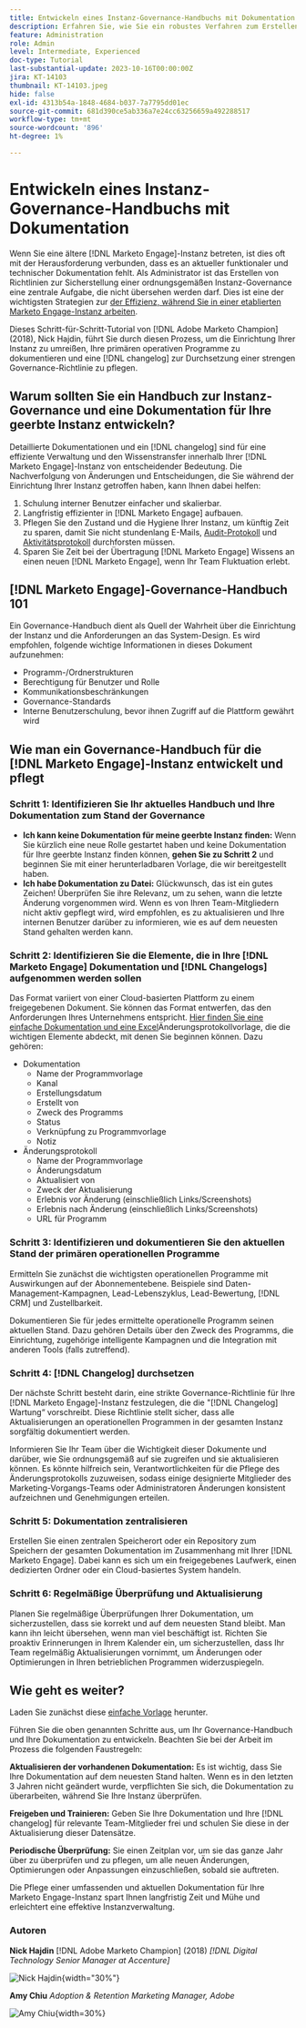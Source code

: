```yaml
---
title: Entwickeln eines Instanz-Governance-Handbuchs mit Dokumentation
description: Erfahren Sie, wie Sie ein robustes Verfahren zum Erstellen und Verwalten der Dokumentation und des Änderungsprotokolls für Ihre Marketo Engage-Instanz einrichten. Dies spart nicht nur Zeit für den Wissensaustausch Ihres Teams, sondern verbessert auch die Integrität und Effizienz Ihrer Instanz.
feature: Administration
role: Admin
level: Intermediate, Experienced
doc-type: Tutorial
last-substantial-update: 2023-10-16T00:00:00Z
jira: KT-14103
thumbnail: KT-14103.jpeg
hide: false
exl-id: 4313b54a-1848-4684-b037-7a7795dd01ec
source-git-commit: 681d390ce5ab336a7e24cc63256659a492288517
workflow-type: tm+mt
source-wordcount: '896'
ht-degree: 1%

---
```


# Entwickeln eines Instanz-Governance-Handbuchs mit Dokumentation

Wenn Sie eine ältere [!DNL Marketo Engage]-Instanz betreten, ist dies oft mit der Herausforderung verbunden, dass es an aktueller funktionaler und technischer Dokumentation fehlt. Als Administrator ist das Erstellen von Richtlinien zur Sicherstellung einer ordnungsgemäßen Instanz-Governance eine zentrale Aufgabe, die nicht übersehen werden darf. Dies ist eine der wichtigsten Strategien zur [&#x200B; der Effizienz, während Sie in einer etablierten Marketo Engage-Instanz arbeiten](https://nation.marketo.com/t5/champion-program-blogs/3-tips-to-increase-your-efficiency-in-an-inherited-instance/ba-p/247582).

Dieses Schritt-für-Schritt-Tutorial von [!DNL Adobe Marketo Champion] (2018), Nick Hajdin, führt Sie durch diesen Prozess, um die Einrichtung Ihrer Instanz zu umreißen, Ihre primären operativen Programme zu dokumentieren und eine [!DNL changelog] zur Durchsetzung einer strengen Governance-Richtlinie zu pflegen.

## Warum sollten Sie ein Handbuch zur Instanz-Governance und eine Dokumentation für Ihre geerbte Instanz entwickeln?

Detaillierte Dokumentationen und ein [!DNL changelog] sind für eine effiziente Verwaltung und den Wissenstransfer innerhalb Ihrer [!DNL Marketo Engage]-Instanz von entscheidender Bedeutung. Die Nachverfolgung von Änderungen und Entscheidungen, die Sie während der Einrichtung Ihrer Instanz getroffen haben, kann Ihnen dabei helfen:

1. Schulung interner Benutzer einfacher und skalierbar.
2. Langfristig effizienter in [!DNL Marketo Engage] aufbauen.
3. Pflegen Sie den Zustand und die Hygiene Ihrer Instanz, um künftig Zeit zu sparen, damit Sie nicht stundenlang E-Mails, [Audit-Protokoll](https://experienceleague.adobe.com/docs/marketo/using/product-docs/administration/audit-trail/audit-trail-overview.html?lang=de) und [Aktivitätsprotokoll](https://experienceleague.adobe.com/docs/marketo/using/product-docs/core-marketo-concepts/smart-lists-and-static-lists/managing-people-in-smart-lists/locate-the-activity-log-for-a-person.html?lang=de) durchforsten müssen.
4. Sparen Sie Zeit bei der Übertragung [!DNL Marketo Engage] Wissens an einen neuen [!DNL Marketo Engage], wenn Ihr Team Fluktuation erlebt.

## [!DNL Marketo Engage]-Governance-Handbuch 101

Ein Governance-Handbuch dient als Quell der Wahrheit über die Einrichtung der Instanz und die Anforderungen an das System-Design. Es wird empfohlen, folgende wichtige Informationen in dieses Dokument aufzunehmen:

* Programm-/Ordnerstrukturen
* Berechtigung für Benutzer und Rolle
* Kommunikationsbeschränkungen
* Governance-Standards
* Interne Benutzerschulung, bevor ihnen Zugriff auf die Plattform gewährt wird

## Wie man ein Governance-Handbuch für die [!DNL Marketo Engage]-Instanz entwickelt und pflegt

### Schritt 1: Identifizieren Sie Ihr aktuelles Handbuch und Ihre Dokumentation zum Stand der Governance

* **Ich kann keine Dokumentation für meine geerbte Instanz finden:** Wenn Sie kürzlich eine neue Rolle gestartet haben und keine Dokumentation für Ihre geerbte Instanz finden können, **gehen Sie zu Schritt 2** und beginnen Sie mit einer herunterladbaren Vorlage, die wir bereitgestellt haben.
* **Ich habe Dokumentation zu Datei:** Glückwunsch, das ist ein gutes Zeichen! Überprüfen Sie ihre Relevanz, um zu sehen, wann die letzte Änderung vorgenommen wird. Wenn es von Ihren Team-Mitgliedern nicht aktiv gepflegt wird, wird empfohlen, es zu aktualisieren und Ihre internen Benutzer darüber zu informieren, wie es auf dem neuesten Stand gehalten werden kann.

### Schritt 2: Identifizieren Sie die Elemente, die in Ihre [!DNL Marketo Engage] Dokumentation und [!DNL Changelogs] aufgenommen werden sollen

Das Format variiert von einer Cloud-basierten Plattform zu einem freigegebenen Dokument. Sie können das Format entwerfen, das den Anforderungen Ihres Unternehmens entspricht. [Hier finden Sie eine einfache Dokumentation und eine Excel](/help/tutorial-inherited-instance/_assets/downloads/Adobe_Marketo_Engage_Inherited_Instance_Documentation-Changlog.xlsx)Änderungsprotokollvorlage, die die wichtigen Elemente abdeckt, mit denen Sie beginnen können. Dazu gehören:

* Dokumentation
   * Name der Programmvorlage
   * Kanal
   * Erstellungsdatum
   * Erstellt von
   * Zweck des Programms
   * Status
   * Verknüpfung zu Programmvorlage
   * Notiz
* Änderungsprotokoll
   * Name der Programmvorlage
   * Änderungsdatum
   * Aktualisiert von
   * Zweck der Aktualisierung
   * Erlebnis vor Änderung (einschließlich Links/Screenshots)
   * Erlebnis nach Änderung (einschließlich Links/Screenshots)
   * URL für Programm

### Schritt 3: Identifizieren und dokumentieren Sie den aktuellen Stand der primären operationellen Programme

Ermitteln Sie zunächst die wichtigsten operationellen Programme mit Auswirkungen auf der Abonnementebene. Beispiele sind Daten-Management-Kampagnen, Lead-Lebenszyklus, Lead-Bewertung, [!DNL CRM] und Zustellbarkeit.

Dokumentieren Sie für jedes ermittelte operationelle Programm seinen aktuellen Stand. Dazu gehören Details über den Zweck des Programms, die Einrichtung, zugehörige intelligente Kampagnen und die Integration mit anderen Tools (falls zutreffend).

### Schritt 4: [!DNL Changelog] durchsetzen

Der nächste Schritt besteht darin, eine strikte Governance-Richtlinie für Ihre [!DNL Marketo Engage]-Instanz festzulegen, die die &quot;[!DNL Changelog] Wartung“ vorschreibt. Diese Richtlinie stellt sicher, dass alle Aktualisierungen an operationellen Programmen in der gesamten Instanz sorgfältig dokumentiert werden.

Informieren Sie Ihr Team über die Wichtigkeit dieser Dokumente und darüber, wie Sie ordnungsgemäß auf sie zugreifen und sie aktualisieren können. Es könnte hilfreich sein, Verantwortlichkeiten für die Pflege des Änderungsprotokolls zuzuweisen, sodass einige designierte Mitglieder des Marketing-Vorgangs-Teams oder Administratoren Änderungen konsistent aufzeichnen und Genehmigungen erteilen.

### Schritt 5: Dokumentation zentralisieren

Erstellen Sie einen zentralen Speicherort oder ein Repository zum Speichern der gesamten Dokumentation im Zusammenhang mit Ihrer [!DNL Marketo Engage]. Dabei kann es sich um ein freigegebenes Laufwerk, einen dedizierten Ordner oder ein Cloud-basiertes System handeln.

### Schritt 6: Regelmäßige Überprüfung und Aktualisierung

Planen Sie regelmäßige Überprüfungen Ihrer Dokumentation, um sicherzustellen, dass sie korrekt und auf dem neuesten Stand bleibt. Man kann ihn leicht übersehen, wenn man viel beschäftigt ist. Richten Sie proaktiv Erinnerungen in Ihrem Kalender ein, um sicherzustellen, dass Ihr Team regelmäßig Aktualisierungen vornimmt, um Änderungen oder Optimierungen in Ihren betrieblichen Programmen widerzuspiegeln.

## Wie geht es weiter?

Laden Sie zunächst diese [einfache Vorlage](/help/tutorial-inherited-instance/_assets/downloads/Adobe_Marketo_Engage_Inherited_Instance_Documentation-Changlog.xlsx) herunter.

Führen Sie die oben genannten Schritte aus, um Ihr Governance-Handbuch und Ihre Dokumentation zu entwickeln. Beachten Sie bei der Arbeit im Prozess die folgenden Faustregeln:

**Aktualisieren der vorhandenen Dokumentation:**
Es ist wichtig, dass Sie Ihre Dokumentation auf dem neuesten Stand halten. Wenn es in den letzten 3 Jahren nicht geändert wurde, verpflichten Sie sich, die Dokumentation zu überarbeiten, während Sie Ihre Instanz überprüfen.

**Freigeben und Trainieren:**
Geben Sie Ihre Dokumentation und Ihre [!DNL changelog] für relevante Team-Mitglieder frei und schulen Sie diese in der Aktualisierung dieser Datensätze.

**Periodische Überprüfung:** Sie einen Zeitplan vor, um sie das ganze Jahr über zu überprüfen und zu pflegen, um alle neuen Änderungen, Optimierungen oder Anpassungen einzuschließen, sobald sie auftreten.

Die Pflege einer umfassenden und aktuellen Dokumentation für Ihre Marketo Engage-Instanz spart Ihnen langfristig Zeit und Mühe und erleichtert eine effektive Instanzverwaltung.

### Autoren

**Nick Hajdin**
[!DNL Adobe Marketo Champion] (2018)
*[!DNL Digital Technology Senior Manager at Accenture]*

![Nick Hajdin](/help/tutorial-inherited-instance/_assets/authors/Customer_Author_Nicholas_Hajdin.png){width="30%"}

**Amy Chiu**
*Adoption &amp; Retention Marketing Manager, Adobe*

![Amy Chiu](/help/tutorial-inherited-instance/_assets/authors/Adobe_Author_Amy_Chiu.png){width=30%}
